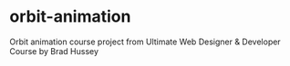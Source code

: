 # orbit-animation
Orbit animation course project from Ultimate Web Designer & Developer Course by Brad Hussey


